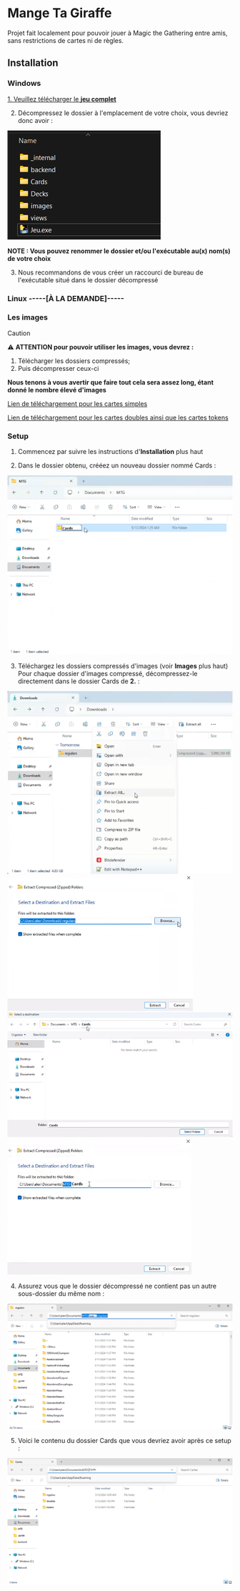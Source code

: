 # Mange Ta Giraffe

Projet fait localement pour pouvoir jouer à Magic the Gathering entre amis, sans restrictions de cartes ni de règles.

## Installation

### Windows 
[1. Veuillez télécharger le **jeu complet**](https://send.tresorit.com/a#vzEWwSYNZuWryJ387H-CTg)

2. Décompressez le dossier à l'emplacement de votre choix, vous devriez donc avoir :
   
![image](./.guide/5_3.png) 

**NOTE : Vous pouvez renommer le dossier et/ou l'exécutable au(x) nom(s) de votre choix**

3. Nous recommandons de vous créer un raccourci de bureau de l'exécutable situé dans le dossier décompressé 


### Linux -----[**À LA DEMANDE**]-----


### Les images
> [!caution]
> :warning: **ATTENTION pour pouvoir utiliser les images, vous devrez :**
> 1. Télécharger les dossiers compressés;
> 2. Puis décompresser ceux-ci
> 
> **Nous tenons à vous avertir que faire tout cela sera assez long, étant donné le nombre élevé d'images**

[Lien de téléchargement pour les cartes simples](https://send.tresorit.com/a#L7JTbiEcRFIAeSFDLplzdA)  

[Lien de téléchargement pour les cartes doubles ainsi que les cartes tokens](https://send.tresorit.com/a#YnN8nD6U0iA4p_M3M7xQEg)

### Setup
1. Commencez par suivre les instructions d'**Installation** plus haut

2. Dans le dossier obtenu, crééez un nouveau dossier nommé Cards :  

![image](./.guide/2_2.png)  

3. Téléchargez les dossiers compressés d'images (voir **Images** plus haut) Pour chaque dossier d'images compressé, décompressez-le directement dans le dossier Cards de **2.** :  

![image](./.guide/3_1.png)  
![image](./.guide/3_2.png)  
![image](./.guide/3_3.png)  
![image](./.guide/3_4.png)  

4. Assurez vous que le dossier décompressé ne contient pas un autre sous-dossier du même nom :
   
![image](./.guide/4_1.png)  
  
5. Voici le contenu du dossier Cards que vous devriez avoir après ce setup :

![image](./.guide/4_2.png)  
